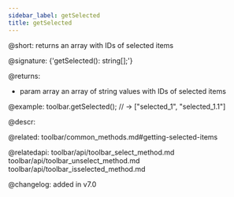 ```yaml
---
sidebar_label: getSelected
title: getSelected
---          
```


@short: returns an array with IDs of selected items

@signature: {'getSelected(): string[];'}

@returns:
- param     array    an array of string values with IDs of selected items

@example:
toolbar.getSelected(); // -> ["selected_1", "selected_1.1"]



@descr:

@related: toolbar/common_methods.md#getting-selected-items

@relatedapi:
toolbar/api/toolbar_select_method.md
toolbar/api/toolbar_unselect_method.md
toolbar/api/toolbar_isselected_method.md


@changelog:
added in v7.0

